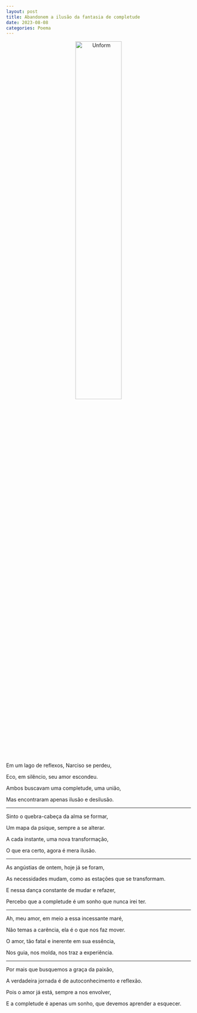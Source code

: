 ```yaml
---
layout: post
title: Abandonem a ilusão da fantasia de completude
date: 2023-08-08
categories: Poema
---
```


<p align="center">
<img src="{{ site.baseurl }}/images/2023-08-08-Abandonem-a-fantasia-de-completude.png" height="50%" width="50%" alt="Unform" />
 </p>

Em um lago de reflexos, Narciso se perdeu,

Eco, em silêncio, seu amor escondeu.

Ambos buscavam uma completude, uma união,

Mas encontraram apenas ilusão e desilusão.

---

Sinto o quebra-cabeça da alma se formar,

Um mapa da psique, sempre a se alterar.

A cada instante, uma nova transformação,

O que era certo, agora é mera ilusão.

---

As angústias de ontem, hoje já se foram,

As necessidades mudam, como as estações que se transformam.

E nessa dança constante de mudar e refazer,

Percebo que a completude é um sonho que nunca irei ter.

---

Ah, meu amor, em meio a essa incessante maré,

Não temas a carência, ela é o que nos faz mover.

O amor, tão fatal e inerente em sua essência,

Nos guia, nos molda, nos traz a experiência.

---

Por mais que busquemos a graça da paixão,

A verdadeira jornada é de autoconhecimento e reflexão.

Pois o amor já está, sempre a nos envolver,

E a completude é apenas um sonho, que devemos aprender a esquecer.